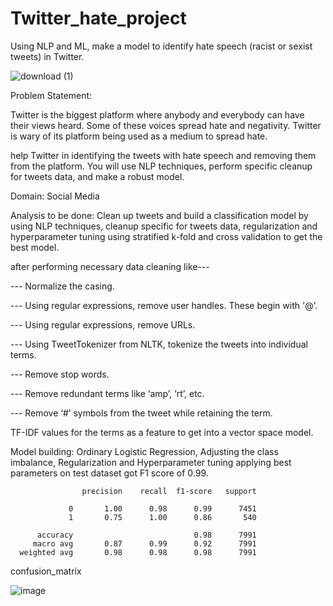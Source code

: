 # Twitter_hate_project
Using NLP and ML, make a model to identify hate speech (racist or sexist tweets) in Twitter.

![download (1)](https://user-images.githubusercontent.com/94167271/189394381-23b1e157-81ae-453d-b9d4-b41212975d8c.png)

Problem Statement:  

Twitter is the biggest platform where anybody and everybody can have their views heard. Some of these voices spread hate and negativity. Twitter is wary of its platform being used as a medium  to spread hate. 

help Twitter in identifying the tweets with hate speech and removing them from the platform. You will use NLP techniques, perform specific cleanup for tweets data, and make a robust model.

Domain: Social Media

Analysis to be done: Clean up tweets and build a classification model by using NLP techniques, cleanup specific for tweets data, regularization and hyperparameter tuning using stratified k-fold and cross validation to get the best model.


after performing necessary data cleaning like---

--- Normalize the casing.

--- Using regular expressions, remove user handles. These begin with '@’.

--- Using regular expressions, remove URLs.

--- Using TweetTokenizer from NLTK, tokenize the tweets into individual terms.

--- Remove stop words.

--- Remove redundant terms like ‘amp’, ‘rt’, etc.

--- Remove ‘#’ symbols from the tweet while retaining the term.

TF-IDF values for the terms as a feature to get into a vector space model.

Model building: Ordinary Logistic Regression, Adjusting the class imbalance, Regularization and Hyperparameter tuning applying best parameters on test dataset got F1 score of 0.99.


                    precision    recall  f1-score   support

                 0       1.00      0.98      0.99      7451
                 1       0.75      1.00      0.86       540

          accuracy                           0.98      7991
         macro avg       0.87      0.99      0.92      7991
      weighted avg       0.98      0.98      0.98      7991



confusion_matrix

![image](https://user-images.githubusercontent.com/94167271/189967508-5a85797c-29ac-4afd-ad93-861c19f79878.png)


